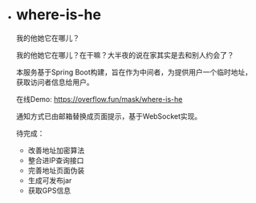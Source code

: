 - # where-is-he
  我的他她它在哪儿？

  我的他她它在哪儿？在干嘛？大半夜的说在家其实是去和别人约会了？

  本服务基于Spring Boot构建，旨在作为中间者，为提供用户一个临时地址，获取访问者信息给用户。

  在线Demo: https://overflow.fun/mask/where-is-he

  通知方式已由邮箱替换成页面提示，基于WebSocket实现。

  待完成：

  - 改善地址加密算法
  - 整合进IP查询接口
  - 完善地址页面伪装
  - 生成可发布jar
  - 获取GPS信息